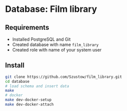 # Database: Film library
## Requirements

* Installed PostgreSQL and Git
* Created database with name `film_library`
* Created role with name of your system user

## Install

```bash
git clone https://github.com/Szustow/film_library.git
cd database
# load schema and insert data
make
# docker
make dev-docker-setup
make dev-docker-attach
```
